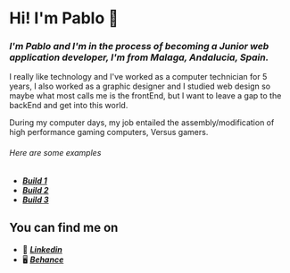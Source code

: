 # __Hi! I'm Pablo__ 🥰

### ***I'm Pablo and I'm in the process of becoming a Junior web application developer, I'm from Malaga, Andalucia, Spain.***
I really like technology and I've worked as a computer technician for 5 years, I also worked as a graphic designer and I studied web design
so maybe what most calls me is the frontEnd, but I want to leave a gap to the backEnd and get into this world.

During my computer days, my job entailed the assembly/modification of high performance gaming computers, Versus gamers.

###### Here are some examples 

- ***[Build 1](https://media.licdn.com/dms/image/C4D2DAQHSRDzqivoT-g/profile-treasury-image-shrink_1280_1280/0/1640617934675?e=1697990400&v=beta&t=bvB5s1HlvLAnfFRtNY-ODOQcbTf8Ca48n_Dmq09F9o4)*** 
- ***[Build 2](https://media.licdn.com/dms/image/C4D2DAQH2AA0F1-nZ8A/profile-treasury-image-shrink_1280_1280/0/1632998735740?e=1697990400&v=beta&t=oFFHSAAba6SFRj4WqXAMCA2kAeDAYzkLUOmYmdM2gLQ)*** 
- ***[Build 3](https://media.licdn.com/dms/image/C4D2DAQEWF10HgiM7Aw/profile-treasury-image-shrink_1280_1280/0/1632998670199?e=1697990400&v=beta&t=D_5jY_AFmiqGhSwyhl91JcnZ14z-1z7z6SEkgtyBWKU)***

## __You can find me on__

- 📝 ***[Linkedin ](https://www.linkedin.com/in/pablo-diaz-3a064bb3/)*** 
- 🖥 ***[Behance](https://www.behance.net/mywkz?log_shim_removal=1)*** 
